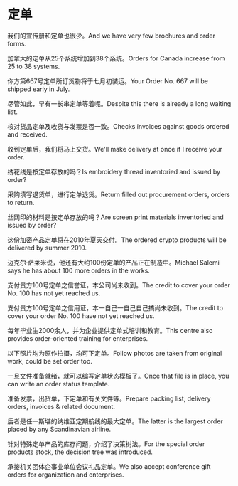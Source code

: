 # 定单

<p><span class="chinese">我们的宣传册和定单也很少。</span><span class="english">And we have very few brochures and order forms.</span></p>

<p><span class="chinese">加拿大的定单从25个系统增加到38个系统。</span><span class="english">Orders for Canada increase from 25 to 38 systems.</span></p>

<p><span class="chinese">你方第667号定单所订货物将于七月初装运。</span><span class="english">Your Order No. 667 will be shipped early in July.</span></p>

<p><span class="chinese">尽管如此，早有一长串定单等着呢。</span><span class="english">Despite this there is already a long waiting list.</span></p>

<p><span class="chinese">核对货品定单及收货与发票是否一致。</span><span class="english">Checks invoices against goods ordered and received.</span></p>

<p><span class="chinese">收到定单后，我们将马上交货。</span><span class="english">We'll make delivery at once if I receive your order.</span></p>

<p><span class="chinese">绣花线是按定单存放的吗？</span><span class="english">Is embroidery thread inventoried and issued by order?</span></p>

<p><span class="chinese">采购填写退货单，进行定单退货。</span><span class="english">Return filled out procurement orders, orders to return.</span></p>

<p><span class="chinese">丝网印的材料是按定单存放的吗？</span><span class="english">Are screen print materials inventoried and issued by order?</span></p>

<p><span class="chinese">这份加密产品定单将在2010年夏天交付。</span><span class="english">The ordered crypto products will be delivered by summer 2010.</span></p>

<p><span class="chinese">迈克尔·萨莱米说，他还有大约100份定单的产品正在制造中。</span><span class="english">Michael Salemi says he has about 100 more orders in the works.</span></p>

<p><span class="chinese">支付贵方100号定单之信誉证，本公司尚未收到。</span><span class="english">The credit to cover your order No. 100 has not yet reached us.</span></p>

<p><span class="chinese">支付贵方100号定单之信用证，本一自己一自己自己搞尚未收到。</span><span class="english">The credit to cover your order No. 100 have not yet reached us.</span></p>

<p><span class="chinese">每年毕业生2000余人，并为企业提供定单式培训和教育。</span><span class="english">This centre also provides order-oriented training for enterprises.</span></p>

<p><span class="chinese">以下照片均为原作拍摄，均可下定单。</span><span class="english">Follow photos are taken from original work, could be set order too.</span></p>

<p><span class="chinese">一旦文件准备就绪，就可以编写定单状态模板了。</span><span class="english">Once that file is in place, you can write an order status template.</span></p>

<p><span class="chinese">准备发票，出货单，下定单和有关文件等。</span><span class="english">Prepare packing list, delivery orders, invoices & related document.</span></p>

<p><span class="chinese">后者是任一斯堪的纳维亚定期航线的最大定单。</span><span class="english">The latter is the largest order placed by any Scandinavian airline.</span></p>

<p><span class="chinese">针对特殊定单产品的库存问题，介绍了决策树法。</span><span class="english">For the special order products stock, the decision tree was introduced.</span></p>

<p><span class="chinese">承接机关团体企事业单位会议礼品定单。</span><span class="english">We also accept conference gift orders for organization and enterprises.</span></p>

